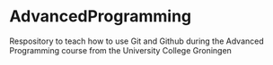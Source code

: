 # AdvancedProgramming
Respository to teach how to use Git and Github during the Advanced Programming course from the University College Groningen

